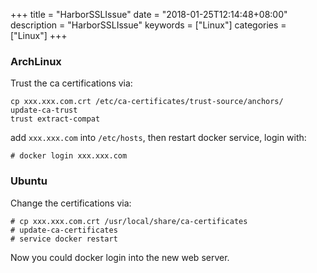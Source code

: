 +++
title = "HarborSSLIssue"
date = "2018-01-25T12:14:48+08:00"
description = "HarborSSLIssue"
keywords = ["Linux"]
categories = ["Linux"]
+++
### ArchLinux
Trust the ca certifications via:    

```
cp xxx.xxx.com.crt /etc/ca-certificates/trust-source/anchors/
update-ca-trust 
trust extract-compat
```

add `xxx.xxx.com` into `/etc/hosts`, then restart docker service, login with:    

```
# docker login xxx.xxx.com
```

### Ubuntu
Change the certifications via:    

```
# cp xxx.xxx.com.crt /usr/local/share/ca-certificates
# update-ca-certificates
# service docker restart
```
Now you could docker login into the new web server.    
